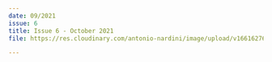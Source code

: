 ```yaml
---
date: 09/2021
issue: 6
title: Issue 6 - October 2021
file: https://res.cloudinary.com/antonio-nardini/image/upload/v1661627652/Upton%20Times/Issue_6_Upton_Times_October_2021_v1_A4_web_rf1brc.pdf

---
```

